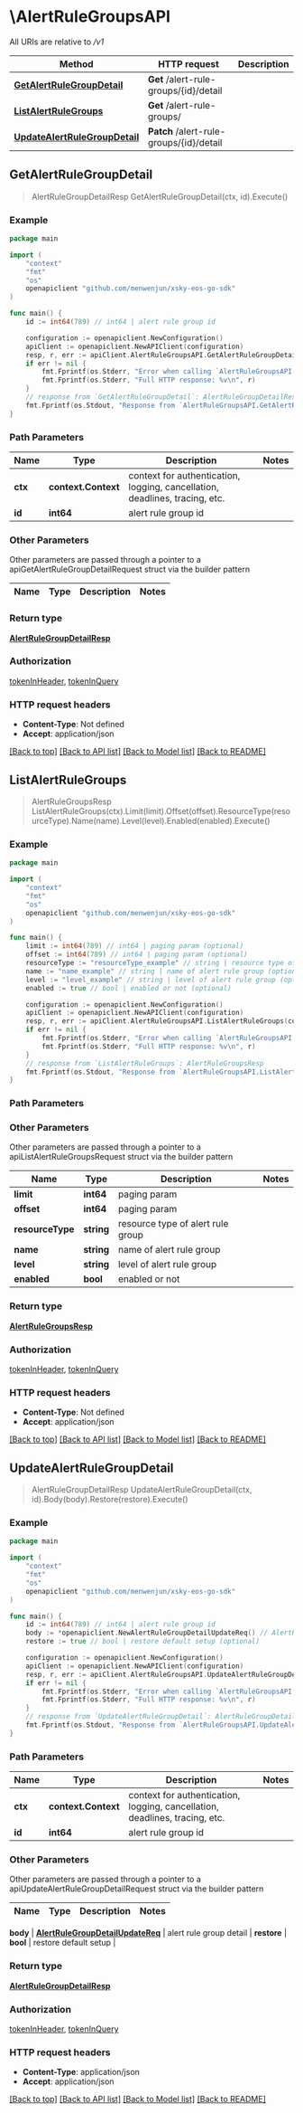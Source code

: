 # \AlertRuleGroupsAPI

All URIs are relative to */v1*

Method | HTTP request | Description
------------- | ------------- | -------------
[**GetAlertRuleGroupDetail**](AlertRuleGroupsAPI.md#GetAlertRuleGroupDetail) | **Get** /alert-rule-groups/{id}/detail | 
[**ListAlertRuleGroups**](AlertRuleGroupsAPI.md#ListAlertRuleGroups) | **Get** /alert-rule-groups/ | 
[**UpdateAlertRuleGroupDetail**](AlertRuleGroupsAPI.md#UpdateAlertRuleGroupDetail) | **Patch** /alert-rule-groups/{id}/detail | 



## GetAlertRuleGroupDetail

> AlertRuleGroupDetailResp GetAlertRuleGroupDetail(ctx, id).Execute()





### Example

```go
package main

import (
	"context"
	"fmt"
	"os"
	openapiclient "github.com/menwenjun/xsky-eos-go-sdk"
)

func main() {
	id := int64(789) // int64 | alert rule group id

	configuration := openapiclient.NewConfiguration()
	apiClient := openapiclient.NewAPIClient(configuration)
	resp, r, err := apiClient.AlertRuleGroupsAPI.GetAlertRuleGroupDetail(context.Background(), id).Execute()
	if err != nil {
		fmt.Fprintf(os.Stderr, "Error when calling `AlertRuleGroupsAPI.GetAlertRuleGroupDetail``: %v\n", err)
		fmt.Fprintf(os.Stderr, "Full HTTP response: %v\n", r)
	}
	// response from `GetAlertRuleGroupDetail`: AlertRuleGroupDetailResp
	fmt.Fprintf(os.Stdout, "Response from `AlertRuleGroupsAPI.GetAlertRuleGroupDetail`: %v\n", resp)
}
```

### Path Parameters


Name | Type | Description  | Notes
------------- | ------------- | ------------- | -------------
**ctx** | **context.Context** | context for authentication, logging, cancellation, deadlines, tracing, etc.
**id** | **int64** | alert rule group id | 

### Other Parameters

Other parameters are passed through a pointer to a apiGetAlertRuleGroupDetailRequest struct via the builder pattern


Name | Type | Description  | Notes
------------- | ------------- | ------------- | -------------


### Return type

[**AlertRuleGroupDetailResp**](AlertRuleGroupDetailResp.md)

### Authorization

[tokenInHeader](../README.md#tokenInHeader), [tokenInQuery](../README.md#tokenInQuery)

### HTTP request headers

- **Content-Type**: Not defined
- **Accept**: application/json

[[Back to top]](#) [[Back to API list]](../README.md#documentation-for-api-endpoints)
[[Back to Model list]](../README.md#documentation-for-models)
[[Back to README]](../README.md)


## ListAlertRuleGroups

> AlertRuleGroupsResp ListAlertRuleGroups(ctx).Limit(limit).Offset(offset).ResourceType(resourceType).Name(name).Level(level).Enabled(enabled).Execute()





### Example

```go
package main

import (
	"context"
	"fmt"
	"os"
	openapiclient "github.com/menwenjun/xsky-eos-go-sdk"
)

func main() {
	limit := int64(789) // int64 | paging param (optional)
	offset := int64(789) // int64 | paging param (optional)
	resourceType := "resourceType_example" // string | resource type of alert rule group (optional)
	name := "name_example" // string | name of alert rule group (optional)
	level := "level_example" // string | level of alert rule group (optional)
	enabled := true // bool | enabled or not (optional)

	configuration := openapiclient.NewConfiguration()
	apiClient := openapiclient.NewAPIClient(configuration)
	resp, r, err := apiClient.AlertRuleGroupsAPI.ListAlertRuleGroups(context.Background()).Limit(limit).Offset(offset).ResourceType(resourceType).Name(name).Level(level).Enabled(enabled).Execute()
	if err != nil {
		fmt.Fprintf(os.Stderr, "Error when calling `AlertRuleGroupsAPI.ListAlertRuleGroups``: %v\n", err)
		fmt.Fprintf(os.Stderr, "Full HTTP response: %v\n", r)
	}
	// response from `ListAlertRuleGroups`: AlertRuleGroupsResp
	fmt.Fprintf(os.Stdout, "Response from `AlertRuleGroupsAPI.ListAlertRuleGroups`: %v\n", resp)
}
```

### Path Parameters



### Other Parameters

Other parameters are passed through a pointer to a apiListAlertRuleGroupsRequest struct via the builder pattern


Name | Type | Description  | Notes
------------- | ------------- | ------------- | -------------
 **limit** | **int64** | paging param | 
 **offset** | **int64** | paging param | 
 **resourceType** | **string** | resource type of alert rule group | 
 **name** | **string** | name of alert rule group | 
 **level** | **string** | level of alert rule group | 
 **enabled** | **bool** | enabled or not | 

### Return type

[**AlertRuleGroupsResp**](AlertRuleGroupsResp.md)

### Authorization

[tokenInHeader](../README.md#tokenInHeader), [tokenInQuery](../README.md#tokenInQuery)

### HTTP request headers

- **Content-Type**: Not defined
- **Accept**: application/json

[[Back to top]](#) [[Back to API list]](../README.md#documentation-for-api-endpoints)
[[Back to Model list]](../README.md#documentation-for-models)
[[Back to README]](../README.md)


## UpdateAlertRuleGroupDetail

> AlertRuleGroupDetailResp UpdateAlertRuleGroupDetail(ctx, id).Body(body).Restore(restore).Execute()





### Example

```go
package main

import (
	"context"
	"fmt"
	"os"
	openapiclient "github.com/menwenjun/xsky-eos-go-sdk"
)

func main() {
	id := int64(789) // int64 | alert rule group id
	body := *openapiclient.NewAlertRuleGroupDetailUpdateReq() // AlertRuleGroupDetailUpdateReq | alert rule group detail
	restore := true // bool | restore default setup (optional)

	configuration := openapiclient.NewConfiguration()
	apiClient := openapiclient.NewAPIClient(configuration)
	resp, r, err := apiClient.AlertRuleGroupsAPI.UpdateAlertRuleGroupDetail(context.Background(), id).Body(body).Restore(restore).Execute()
	if err != nil {
		fmt.Fprintf(os.Stderr, "Error when calling `AlertRuleGroupsAPI.UpdateAlertRuleGroupDetail``: %v\n", err)
		fmt.Fprintf(os.Stderr, "Full HTTP response: %v\n", r)
	}
	// response from `UpdateAlertRuleGroupDetail`: AlertRuleGroupDetailResp
	fmt.Fprintf(os.Stdout, "Response from `AlertRuleGroupsAPI.UpdateAlertRuleGroupDetail`: %v\n", resp)
}
```

### Path Parameters


Name | Type | Description  | Notes
------------- | ------------- | ------------- | -------------
**ctx** | **context.Context** | context for authentication, logging, cancellation, deadlines, tracing, etc.
**id** | **int64** | alert rule group id | 

### Other Parameters

Other parameters are passed through a pointer to a apiUpdateAlertRuleGroupDetailRequest struct via the builder pattern


Name | Type | Description  | Notes
------------- | ------------- | ------------- | -------------

 **body** | [**AlertRuleGroupDetailUpdateReq**](AlertRuleGroupDetailUpdateReq.md) | alert rule group detail | 
 **restore** | **bool** | restore default setup | 

### Return type

[**AlertRuleGroupDetailResp**](AlertRuleGroupDetailResp.md)

### Authorization

[tokenInHeader](../README.md#tokenInHeader), [tokenInQuery](../README.md#tokenInQuery)

### HTTP request headers

- **Content-Type**: application/json
- **Accept**: application/json

[[Back to top]](#) [[Back to API list]](../README.md#documentation-for-api-endpoints)
[[Back to Model list]](../README.md#documentation-for-models)
[[Back to README]](../README.md)

